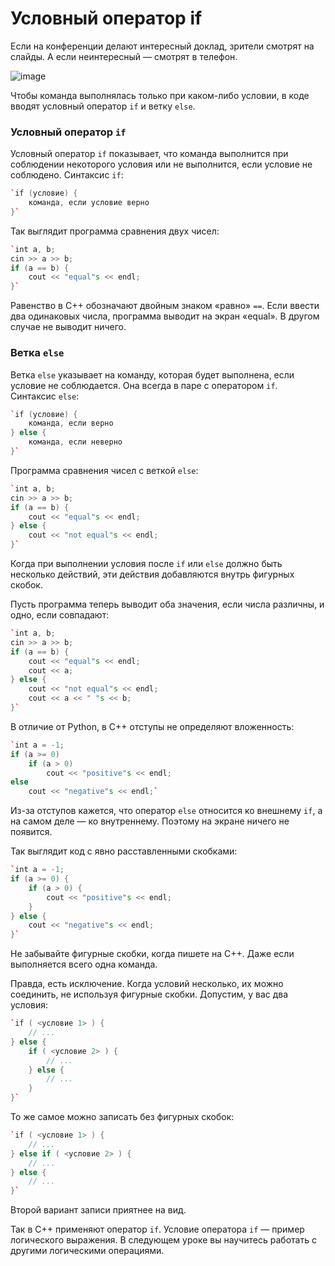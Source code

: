 # Условный оператор if

Если на конференции делают интересный доклад, зрители смотрят на слайды. А если неинтересный — смотрят в телефон.

![image](https://pictures.s3.yandex.net/resources/S2_Pr_1592822202.png)

Чтобы команда выполнялась только при каком-либо условии, в коде вводят условный оператор `if` и ветку `else`.

### Условный оператор `if`

Условный оператор `if` показывает, что команда выполнится при соблюдении некоторого условия или не выполнится, если условие не соблюдено. Синтаксис `if`:


```cpp
`if (условие) {  
    команда, если условие верно
}` 
```
Так выглядит программа сравнения двух чисел:


```cpp
`int a, b;
cin >> a >> b;
if (a == b) {  
    cout << "equal"s << endl;
}` 
```
Равенство в С++ обозначают двойным знаком «равно» `==`. Если ввести два одинаковых числа, программа выводит на экран «equal». В другом случае не выводит ничего.

### Ветка `else`

Ветка `else` указывает на команду, которая будет выполнена, если условие не соблюдается. Она всегда в паре с оператором `if`. Синтаксис `else`:


```cpp
`if (условие) {  
    команда, если верно
} else {  
    команда, если неверно
}` 
```
Программа сравнения чисел с веткой `else`:


```cpp
`int a, b;
cin >> a >> b;
if (a == b) {  
    cout << "equal"s << endl;
} else {  
    cout << "not equal"s << endl;
}` 
```
Когда при выполнении условия после `if` или `else` должно быть несколько действий, эти действия добавляются внутрь фигурных скобок.

Пусть программа теперь выводит оба значения, если числа различны, и одно, если совпадают:


```cpp
`int a, b;
cin >> a >> b;
if (a == b) {  
    cout << "equal"s << endl;  
    cout << a;
} else {  
    cout << "not equal"s << endl;  
    cout << a << " "s << b;
}` 
```
В отличие от Python, в C++ отступы не определяют вложенность:


```cpp
`int a = -1;
if (a >= 0)  
    if (a > 0)    
        cout << "positive"s << endl;
else  
    cout << "negative"s << endl;` 
```
Из-за отступов кажется, что оператор `else` относится ко внешнему `if`, а на самом деле — ко внутреннему. Поэтому на экране ничего не появится.

Так выглядит код с явно расставленными скобками:


```cpp
`int a = -1;
if (a >= 0) {  
    if (a > 0) {    
        cout << "positive"s << endl;  
    }
} else {  
    cout << "negative"s << endl;
}` 
```
Не забывайте фигурные скобки, когда пишете на С++. Даже если выполняется всего одна команда.

Правда, есть исключение. Когда условий несколько, их можно соединить, не используя фигурные скобки. Допустим, у вас два условия:


```cpp
`if ( <условие 1> ) {
    // ...
} else {
    if ( <условие 2> ) {
        // ...
    } else {
        // ...
    }
}` 
```
То же самое можно записать без фигурных скобок:


```cpp
`if ( <условие 1> ) {
    // ...
} else if ( <условие 2> ) {
    // ...
} else {
    // ...
}` 
```
Второй вариант записи приятнее на вид.

Так в С++ применяют оператор `if`. Условие оператора `if` — пример логического выражения. В следующем уроке вы научитесь работать с другими логическими операциями.
